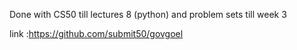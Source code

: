 Done with CS50 till lectures 8 (python) and problem sets till week 3


link :https://github.com/submit50/govgoel
